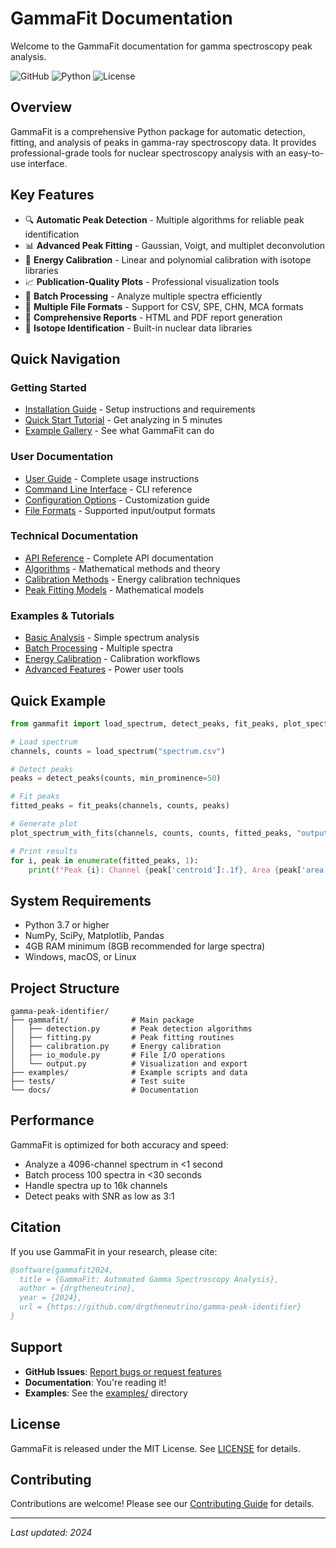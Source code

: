 # GammaFit Documentation

Welcome to the GammaFit documentation for gamma spectroscopy peak analysis.

![GitHub](https://img.shields.io/badge/github-gamma--peak--identifier-blue)
![Python](https://img.shields.io/badge/python-3.7%2B-brightgreen)
![License](https://img.shields.io/badge/license-MIT-green)

## Overview

GammaFit is a comprehensive Python package for automatic detection, fitting, and analysis of peaks in gamma-ray spectroscopy data. It provides professional-grade tools for nuclear spectroscopy analysis with an easy-to-use interface.

## Key Features

- 🔍 **Automatic Peak Detection** - Multiple algorithms for reliable peak identification
- 📊 **Advanced Peak Fitting** - Gaussian, Voigt, and multiplet deconvolution
- 🎯 **Energy Calibration** - Linear and polynomial calibration with isotope libraries
- 📈 **Publication-Quality Plots** - Professional visualization tools
- 🔄 **Batch Processing** - Analyze multiple spectra efficiently
- 📁 **Multiple File Formats** - Support for CSV, SPE, CHN, MCA formats
- 📝 **Comprehensive Reports** - HTML and PDF report generation
- 🧪 **Isotope Identification** - Built-in nuclear data libraries

## Quick Navigation

### Getting Started
- [Installation Guide](installation.md) - Setup instructions and requirements
- [Quick Start Tutorial](user_guide.md#quick-start) - Get analyzing in 5 minutes
- [Example Gallery](user_guide.md#examples) - See what GammaFit can do

### User Documentation
- [User Guide](user_guide.md) - Complete usage instructions
- [Command Line Interface](user_guide.md#command-line-interface) - CLI reference
- [Configuration Options](user_guide.md#configuration) - Customization guide
- [File Formats](user_guide.md#file-formats) - Supported input/output formats

### Technical Documentation
- [API Reference](api_reference.md) - Complete API documentation
- [Algorithms](algorithms.md) - Mathematical methods and theory
- [Calibration Methods](algorithms.md#calibration) - Energy calibration techniques
- [Peak Fitting Models](algorithms.md#peak-fitting) - Mathematical models

### Examples & Tutorials
- [Basic Analysis](user_guide.md#basic-analysis) - Simple spectrum analysis
- [Batch Processing](user_guide.md#batch-processing) - Multiple spectra
- [Energy Calibration](user_guide.md#calibration) - Calibration workflows
- [Advanced Features](user_guide.md#advanced-features) - Power user tools

## Quick Example

```python
from gammafit import load_spectrum, detect_peaks, fit_peaks, plot_spectrum_with_fits

# Load spectrum
channels, counts = load_spectrum("spectrum.csv")

# Detect peaks
peaks = detect_peaks(counts, min_prominence=50)

# Fit peaks
fitted_peaks = fit_peaks(channels, counts, peaks)

# Generate plot
plot_spectrum_with_fits(channels, counts, counts, fitted_peaks, "output.png")

# Print results
for i, peak in enumerate(fitted_peaks, 1):
    print(f"Peak {i}: Channel {peak['centroid']:.1f}, Area {peak['area']:.0f}")
```

## System Requirements

- Python 3.7 or higher
- NumPy, SciPy, Matplotlib, Pandas
- 4GB RAM minimum (8GB recommended for large spectra)
- Windows, macOS, or Linux

## Project Structure

```
gamma-peak-identifier/
├── gammafit/              # Main package
│   ├── detection.py       # Peak detection algorithms
│   ├── fitting.py         # Peak fitting routines
│   ├── calibration.py     # Energy calibration
│   ├── io_module.py       # File I/O operations
│   └── output.py          # Visualization and export
├── examples/              # Example scripts and data
├── tests/                 # Test suite
└── docs/                  # Documentation
```

## Performance

GammaFit is optimized for both accuracy and speed:

- Analyze a 4096-channel spectrum in <1 second
- Batch process 100 spectra in <30 seconds
- Handle spectra up to 16k channels
- Detect peaks with SNR as low as 3:1

## Citation

If you use GammaFit in your research, please cite:

```bibtex
@software{gammafit2024,
  title = {GammaFit: Automated Gamma Spectroscopy Analysis},
  author = {drgtheneutrino},
  year = {2024},
  url = {https://github.com/drgtheneutrino/gamma-peak-identifier}
}
```

## Support

- **GitHub Issues**: [Report bugs or request features](https://github.com/drgtheneutrino/gamma-peak-identifier/issues)
- **Documentation**: You're reading it!
- **Examples**: See the [examples/](https://github.com/drgtheneutrino/gamma-peak-identifier/tree/main/examples) directory

## License

GammaFit is released under the MIT License. See [LICENSE](https://github.com/drgtheneutrino/gamma-peak-identifier/blob/main/LICENSE) for details.

## Contributing

Contributions are welcome! Please see our [Contributing Guide](https://github.com/drgtheneutrino/gamma-peak-identifier/blob/main/CONTRIBUTING.md) for details.

---

*Last updated: 2024*
